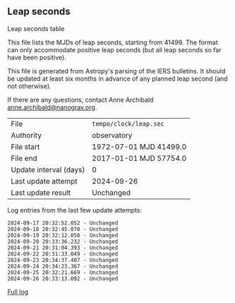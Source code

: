 
## Leap seconds

Leap seconds table

This file lists the MJDs of leap seconds, starting from 41499.
The format can only accommodate positive leap seconds (but all
leap seconds so far have been positive).

This file is generated from Astropy's parsing of the IERS
bulletins. It should be updated at least six months in advance
of any planned leap second (and not otherwise).

If there are any questions, contact Anne Archibald
<anne.archibald@nanograv.org>.

|     |     |
|:--- |:--- |
| File | `tempo/clock/leap.sec` |
| Authority | observatory |
| File start | 1972-07-01 MJD 41499.0 |
| File end | 2017-01-01 MJD 57754.0 |
| Update interval (days) | 0 |
| Last update attempt | 2024-09-26 |
| Last update result | Unchanged |

Log entries from the last few update attempts:
```
2024-09-17 20:32:52.052 - Unchanged
2024-09-18 20:32:45.070 - Unchanged
2024-09-19 20:32:12.050 - Unchanged
2024-09-20 20:33:36.232 - Unchanged
2024-09-21 20:31:04.393 - Unchanged
2024-09-22 20:31:33.049 - Unchanged
2024-09-23 20:34:37.407 - Unchanged
2024-09-24 20:34:23.367 - Unchanged
2024-09-25 20:32:21.669 - Unchanged
2024-09-26 20:33:13.092 - Unchanged
```
[Full log](https://raw.githubusercontent.com/ipta/pulsar-clock-corrections/main/log/tempo/clock/leap.sec.log)
